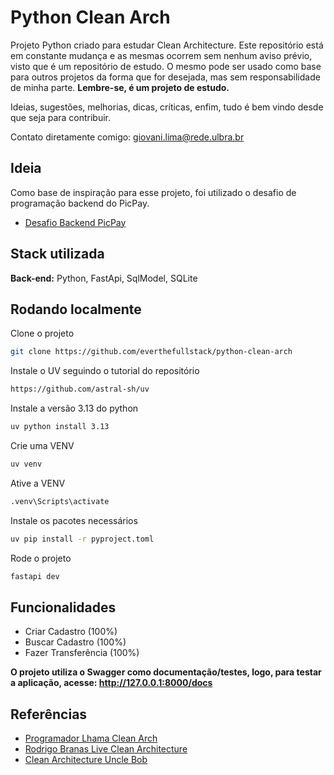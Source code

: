 # Python Clean Arch

Projeto Python criado para estudar Clean Architecture.
Este repositório está em constante mudança e as mesmas ocorrem sem nenhum aviso prévio, visto que é um repositório de estudo.
O mesmo pode ser usado como base para outros projetos da forma que for desejada, mas sem responsabilidade de minha parte.
**Lembre-se, é um projeto de estudo.**

Ideias, sugestões, melhorias, dicas, críticas, enfim, tudo é bem vindo desde que seja para contribuir.

Contato diretamente comigo: giovani.lima@rede.ulbra.br
## Ideia

Como base de inspiração para esse projeto, foi utilizado o desafio de programação backend do PicPay.
 - [Desafio Backend PicPay](https://github.com/PicPay/picpay-desafio-backend)

## Stack utilizada

**Back-end:** Python, FastApi, SqlModel, SQLite

## Rodando localmente

Clone o projeto

```bash
git clone https://github.com/everthefullstack/python-clean-arch
```

Instale o UV seguindo o tutorial do repositório

```bash
https://github.com/astral-sh/uv
```

Instale a versão 3.13 do python

```bash
uv python install 3.13
```

Crie uma VENV

```bash
uv venv
```

Ative a VENV

```bash
.venv\Scripts\activate
```

Instale os pacotes necessários

```bash
uv pip install -r pyproject.toml
```

Rode o projeto

```bash
fastapi dev
```

## Funcionalidades

- Criar Cadastro (100%)
- Buscar Cadastro (100%)
- Fazer Transferência (100%)

**O projeto utiliza o Swagger como documentação/testes, logo, para testar a aplicação, acesse: http://127.0.0.1:8000/docs**
## Referências

 - [Programador Lhama Clean Arch](https://github.com/programadorLhama/CleanArch)
 - [Rodrigo Branas Live Clean Architecture](https://github.com/rodrigobranas/live_clean_architecture_fullcycle)
 - [Clean Architecture Uncle Bob](https://blog.cleancoder.com/uncle-bob/2012/08/13/the-clean-architecture.html)

